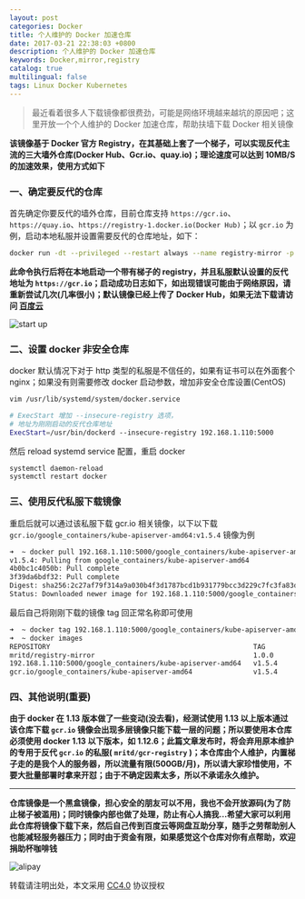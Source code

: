 ```yaml
---
layout: post
categories: Docker
title: 个人维护的 Docker 加速仓库
date: 2017-03-21 22:38:03 +0800
description: 个人维护的 Docker 加速仓库
keywords: Docker,mirror,registry
catalog: true
multilingual: false
tags: Linux Docker Kubernetes
---
```


> 最近看着很多人下载镜像都很费劲，可能是网络环境越来越坑的原因吧；这里开放一个个人维护的 Docker 加速仓库，帮助扶墙下载 Docker 相关镜像

**该镜像基于 Docker 官方 Registry，在其基础上套了一个梯子，可以实现反代主流的三大墙外仓库(Docker Hub、Gcr.io、quay.io)；理论速度可以达到 10MB/S 的加速效果，使用方式如下**

### 一、确定要反代的仓库

首先确定你要反代的墙外仓库，目前仓库支持 `https://gcr.io`、`https://quay.io`、`https://registry-1.docker.io(Docker Hub)`；以 `gcr.io` 为例，启动本地私服并设置需要反代的仓库地址，如下：

``` sh
docker run -dt --privileged --restart always --name registry-mirror -p 5000:5000 mritd/registry-mirror https://gcr.io
```

**此命令执行后将在本地启动一个带有梯子的 registry，并且私服默认设置的反代地址为 `https://gcr.io`；启动成功日志如下，如出现错误可能由于网络原因，请重新尝试几次(几率很小)；默认镜像已经上传了 Docker Hub，如果无法下载请访问 [百度云](https://pan.baidu.com/s/1o7Wye8M)**

![start up](https://cdn.oss.link/markdown/gwfeo.jpg)

### 二、设置 docker 非安全仓库

docker 默认情况下对于 http 类型的私服是不信任的，如果有证书可以在外面套个 nginx；如果没有则需要修改 docker 启动参数，增加非安全仓库设置(CentOS)

``` sh
vim /usr/lib/systemd/system/docker.service

# ExecStart 增加 --insecure-registry 选项，
# 地址为刚刚启动的反代仓库地址
ExecStart=/usr/bin/dockerd --insecure-registry 192.168.1.110:5000
```

然后 reload systemd service 配置，重启 docker

``` sh
systemctl daemon-reload
systemctl restart docker
```

### 三、使用反代私服下载镜像

重启后就可以通过该私服下载 gcr.io 相关镜像，以下以下载 `gcr.io/google_containers/kube-apiserver-amd64:v1.5.4` 镜像为例

``` sh
➜  ~ docker pull 192.168.1.110:5000/google_containers/kube-apiserver-amd64:v1.5.4
v1.5.4: Pulling from google_containers/kube-apiserver-amd64
4b0bc1c4050b: Pull complete
3f39da6bdf32: Pull complete
Digest: sha256:2c27af79f314a9a030b4f3d1787bcd1b931779bcc3d229c7fc3fa83df0bbd7b1
Status: Downloaded newer image for 192.168.1.110:5000/google_containers/kube-apiserver-amd64:v1.5.4
```

最后自己将刚刚下载的镜像 tag 回正常名称即可使用

``` sh
➜  ~ docker tag 192.168.1.110:5000/google_containers/kube-apiserver-amd64:v1.5.4 gcr.io/google_containers/kube-apiserver-amd64:v1.5.4
➜  ~ docker images
REPOSITORY                                                  TAG                 IMAGE ID            CREATED             SIZE
mritd/registry-mirror                                       1.0.0               18312490a135        6 hours ago         120.4 MB
192.168.1.110:5000/google_containers/kube-apiserver-amd64   v1.5.4              b951e253e3cd        13 days ago         125.9 MB
gcr.io/google_containers/kube-apiserver-amd64               v1.5.4              b951e253e3cd        13 days ago         125.9 MB
```

### 四、其他说明(重要)

**由于 docker 在 1.13 版本做了一些变动(没去看)，经测试使用 1.13 以上版本通过该仓库下载 `gcr.io` 镜像会出现多层镜像只能下载一层的问题；所以要使用本仓库必须使用 docker 1.13 以下版本，如 1.12.6；此篇文章发布时，将会弃用原本维护的专用于反代 `gcr.io` 的私服( `mritd/gcr-registry` )；本仓库由个人维护，内置梯子走的是我个人的服务器，所以流量有限(500GB/月)，所以请大家珍惜使用，不要大批量部署时拿来开怼；由于不确定因素太多，所以不承诺永久维护。**

---

**仓库镜像是一个黑盒镜像，担心安全的朋友可以不用，我也不会开放源码(为了防止梯子被滥用)；同时镜像内部也做了处理，防止有心人搞我...希望大家可以利用此仓库将镜像下载下来，然后自己传到百度云等网盘互助分享，随手之劳帮助别人也能减轻服务器压力；同时由于资金有限，如果感觉这个仓库对你有点帮助，欢迎捐助杯咖啡钱**

![alipay](https://cdn.oss.link/markdown/zhifubao.png)


转载请注明出处，本文采用 [CC4.0](http://creativecommons.org/licenses/by-nc-nd/4.0/) 协议授权
